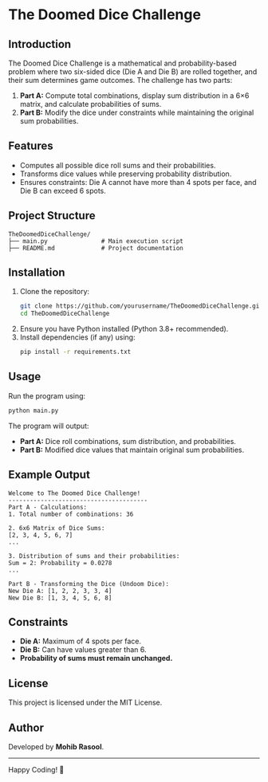 # The Doomed Dice Challenge

## Introduction
The Doomed Dice Challenge is a mathematical and probability-based problem where two six-sided dice (Die A and Die B) are rolled together, and their sum determines game outcomes. The challenge has two parts:

1. **Part A:** Compute total combinations, display sum distribution in a 6×6 matrix, and calculate probabilities of sums.
2. **Part B:** Modify the dice under constraints while maintaining the original sum probabilities.

## Features
- Computes all possible dice roll sums and their probabilities.
- Transforms dice values while preserving probability distribution.
- Ensures constraints: Die A cannot have more than 4 spots per face, and Die B can exceed 6 spots.

## Project Structure
```
TheDoomedDiceChallenge/
├── main.py               # Main execution script
├── README.md             # Project documentation
```

## Installation
1. Clone the repository:
   ```sh
   git clone https://github.com/yourusername/TheDoomedDiceChallenge.git
   cd TheDoomedDiceChallenge
   ```
2. Ensure you have Python installed (Python 3.8+ recommended).
3. Install dependencies (if any) using:
   ```sh
   pip install -r requirements.txt
   ```

## Usage
Run the program using:
```sh
python main.py
```
The program will output:
- **Part A:** Dice roll combinations, sum distribution, and probabilities.
- **Part B:** Modified dice values that maintain original sum probabilities.

## Example Output
```
Welcome to The Doomed Dice Challenge!
---------------------------------------
Part A - Calculations:
1. Total number of combinations: 36

2. 6x6 Matrix of Dice Sums:
[2, 3, 4, 5, 6, 7]
...

3. Distribution of sums and their probabilities:
Sum = 2: Probability = 0.0278
...

Part B - Transforming the Dice (Undoom Dice):
New Die A: [1, 2, 2, 3, 3, 4]
New Die B: [1, 3, 4, 5, 6, 8]
```

## Constraints
- **Die A:** Maximum of 4 spots per face.
- **Die B:** Can have values greater than 6.
- **Probability of sums must remain unchanged.**

## License
This project is licensed under the MIT License.

## Author
Developed by **Mohib Rasool**.

---
Happy Coding! 🎲

